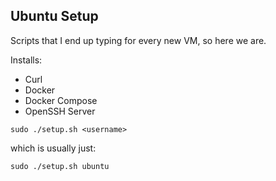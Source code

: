 ## Ubuntu Setup
Scripts that I end up typing for every new VM, so here we are.

Installs:
- Curl
- Docker
- Docker Compose
- OpenSSH Server

```
sudo ./setup.sh <username>
```
which is usually just:
```
sudo ./setup.sh ubuntu
```
